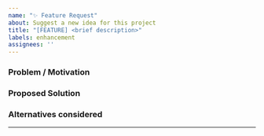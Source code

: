 ```yaml
---
name: "✨ Feature Request"
about: Suggest a new idea for this project
title: "[FEATURE] <brief description>"
labels: enhancement
assignees: ''
---
```


### Problem / Motivation
<!-- What problem does this feature solve? Why is it needed? -->

### Proposed Solution
<!-- Describe the feature you’d like to see -->

### Alternatives considered
<!-- If applicable, describe any alternative solutions or features you have considered -->

---

